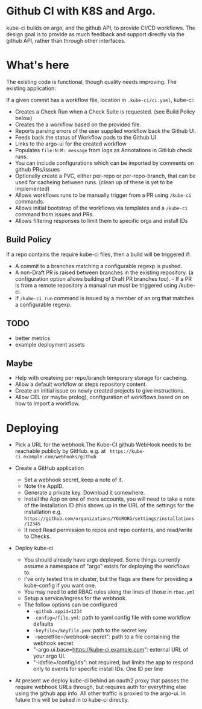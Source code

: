 # Github CI with K8S and Argo.

kube-ci builds on argo, and the github API, to provide CI/CD workflows. The
design goal is to provide as much feedback and support directly via the github
API, rather than through other interfaces.

# What's here
The existing code is functional, though quality needs improving. The existing
application:

If a given commit has a workflow file, location in ```.kube-ci/ci.yaml```,
kube-ci:
- Creates a Check Run when a Check Suite is requested. (see Build Policy below)
- Creates the a workflow based on the provided file. 
- Reports parsing errors of the user supplied workflow back the Github UI.
- Feeds back the status of Workflow pods to the Github UI
- Links to the argo-ui for the created workflow
- Populates `file:N:M: message` from logs as Annotations in GitHub check runs.
- You can include configurations which can be imported by comments on github
  PRs/issues
- Optionally create a PVC, either per-repo or per-repo-branch, that can be used
  for cacheing between runs. (clean up of these is yet to be implemented)
- Allows workflows runs to be manually trigger from a PR using `/kube-ci` commands.
- Allows initial bootstrap of the workflows via templates and a `/kube-ci` command from
  issues and PRs.
- Allows filtering responses to limit them to specific orgs and install IDs

## Build Policy

If a repo contains the require kube-ci files, then a build will be triggered if:

- A commit to a branches matching a configurable regexp is pushed.
- A non-Draft PR is raised between branches in the existing repository. (a configuration
  option allows building of Draft PR branches too).  - If a PR is from a remote repository a manual run must be triggered using /kube-ci.
- If `/kube-ci run` command is issued by a member of an org that matches a configurable
  regexp.

## TODO
- better metrics
- example deployment assets

## Maybe
- Help with createing per repo/branch temporary storage for cacheing.
- Allow a default workflow or steps
  repository content.
- Create an initial issue on newly created projects to give instructions.
- Allow CEL (or maybe prolog), configuration of workflows based on
  on how to import a workflow.

# Deploying

- Pick a URL for the webhook.The Kube-CI github WebHook needs to be reachable
  publicly by GitHub. e.g. at ``` https://kube-ci.example.com/webhooks/github```

- Create a GitHub application
  - Set a webhook secret, keep a note of it.
  - Note the AppID.
  - Generate a private key. Download it somewhere.
  - Install the App on one of more accounts, you will need to take a note
    of the Installation ID (this shows up in the URL of the settings for the
    installation e.g.
    ```https://github.com/organizations/YOURORG/settings/installations/12345```
  - It need Read permission to repos and repo contents, and read/write to
    Checks.

- Deploy kube-ci
  - You should already have argo deployed. Some things currently assume a
    namespace of "argo" exists for deploying the workflows to.
  - I've only tested this in cluster, but the flags are there for providing
    a kube-config if you want one.
  - You may need to add RBAC rules along the lines of those in `rbac.yml`
  - Setup a service/ingress for the webhook.
  - The follow options can be configured
    - `-github.appid=1234`
    - `-config=/file.yml`: path to yaml config file with some workflow defaults
    - `-keyfile=/keyfile.pem`: path to the secret key
    - `-secretfile=/webhook-secret": path to a file containing the webhook secret
    - "-argo.ui.base=https://kube-ci.example.com": external URL of your argo UI.
    - "-idsfile=/config/ids": not required, but limits the app to respond only
      to events for specific install IDs. One ID per line

- At present we deploy kube-ci behind an oauth2 proxy that passes the require webhook URLs
  through, but requires auth for everything else using the github app info. All other traffic
  is proxied to the argo-ui. In future this will be baked in to kube-ci directly.



